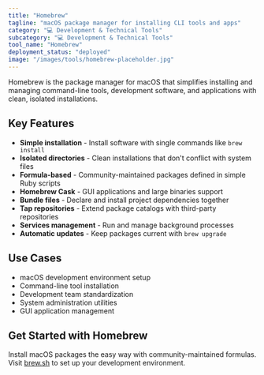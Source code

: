 ```yaml
---
title: "Homebrew"
tagline: "macOS package manager for installing CLI tools and apps"
category: "💻 Development & Technical Tools"
subcategory: "💻 Development & Technical Tools"
tool_name: "Homebrew"
deployment_status: "deployed"
image: "/images/tools/homebrew-placeholder.jpg"
---
```

Homebrew is the package manager for macOS that simplifies installing and managing command-line tools, development software, and applications with clean, isolated installations.

## Key Features

- **Simple installation** - Install software with single commands like `brew install`
- **Isolated directories** - Clean installations that don't conflict with system files
- **Formula-based** - Community-maintained packages defined in simple Ruby scripts
- **Homebrew Cask** - GUI applications and large binaries support
- **Bundle files** - Declare and install project dependencies together
- **Tap repositories** - Extend package catalogs with third-party repositories
- **Services management** - Run and manage background processes
- **Automatic updates** - Keep packages current with `brew upgrade`

## Use Cases

- macOS development environment setup
- Command-line tool installation
- Development team standardization
- System administration utilities
- GUI application management

## Get Started with Homebrew

Install macOS packages the easy way with community-maintained formulas. Visit [brew.sh](https://brew.sh) to set up your development environment.